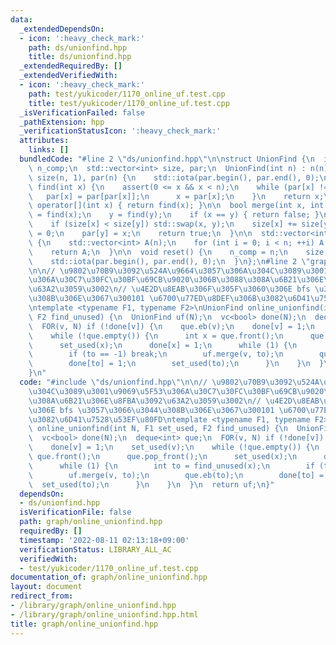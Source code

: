 ```yaml
---
data:
  _extendedDependsOn:
  - icon: ':heavy_check_mark:'
    path: ds/unionfind.hpp
    title: ds/unionfind.hpp
  _extendedRequiredBy: []
  _extendedVerifiedWith:
  - icon: ':heavy_check_mark:'
    path: test/yukicoder/1170_online_uf.test.cpp
    title: test/yukicoder/1170_online_uf.test.cpp
  _isVerificationFailed: false
  _pathExtension: hpp
  _verificationStatusIcon: ':heavy_check_mark:'
  attributes:
    links: []
  bundledCode: "#line 2 \"ds/unionfind.hpp\"\n\nstruct UnionFind {\n  int n;\n  int\
    \ n_comp;\n  std::vector<int> size, par;\n  UnionFind(int n) : n(n), n_comp(n),\
    \ size(n, 1), par(n) {\n    std::iota(par.begin(), par.end(), 0);\n  }\n  int\
    \ find(int x) {\n    assert(0 <= x && x < n);\n    while (par[x] != x) {\n   \
    \   par[x] = par[par[x]];\n      x = par[x];\n    }\n    return x;\n  }\n\n  int\
    \ operator[](int x) { return find(x); }\n\n  bool merge(int x, int y) {\n    x\
    \ = find(x);\n    y = find(y);\n    if (x == y) { return false; }\n    n_comp--;\n\
    \    if (size[x] < size[y]) std::swap(x, y);\n    size[x] += size[y];\n    size[y]\
    \ = 0;\n    par[y] = x;\n    return true;\n  }\n\n  std::vector<int> find_all()\
    \ {\n    std::vector<int> A(n);\n    for (int i = 0; i < n; ++i) A[i] = find(i);\n\
    \    return A;\n  }\n\n  void reset() {\n    n_comp = n;\n    size.assign(n, 1);\n\
    \    std::iota(par.begin(), par.end(), 0);\n  }\n};\n#line 2 \"graph/online_unionfind.hpp\"\
    \n\n// \u9802\u70B9\u3092\u524A\u9664\u3057\u306A\u304C\u3089\u3001\u9069\u5F53\
    \u306A\u30C7\u30FC\u30BF\u69CB\u9020\u306B\u3088\u308A\u6B21\u306E\u8FBA\u3092\
    \u63A2\u3059\u3002\n// \u4E2D\u8EAB\u306F\u305F\u3060\u306E bfs \u3057\u3066\u3044\
    \u308B\u306E\u3067\u300101 \u6700\u77ED\u8DEF\u306B\u3082\u6D41\u7528\u53EF\u80FD\
    \ntemplate <typename F1, typename F2>\nUnionFind online_unionfind(int N, F1 set_used,\
    \ F2 find_unused) {\n  UnionFind uf(N);\n  vc<bool> done(N);\n  deque<int> que;\n\
    \  FOR(v, N) if (!done[v]) {\n    que.eb(v);\n    done[v] = 1;\n    set_used(v);\n\
    \    while (!que.empty()) {\n      int x = que.front();\n      que.pop_front();\n\
    \      set_used(x);\n      done[x] = 1;\n      while (1) {\n        int to = find_unused(x);\n\
    \        if (to == -1) break;\n        uf.merge(v, to);\n        que.eb(to);\n\
    \        done[to] = 1;\n        set_used(to);\n      }\n    }\n  }\n  return uf;\n\
    }\n"
  code: "#include \"ds/unionfind.hpp\"\n\n// \u9802\u70B9\u3092\u524A\u9664\u3057\u306A\
    \u304C\u3089\u3001\u9069\u5F53\u306A\u30C7\u30FC\u30BF\u69CB\u9020\u306B\u3088\
    \u308A\u6B21\u306E\u8FBA\u3092\u63A2\u3059\u3002\n// \u4E2D\u8EAB\u306F\u305F\u3060\
    \u306E bfs \u3057\u3066\u3044\u308B\u306E\u3067\u300101 \u6700\u77ED\u8DEF\u306B\
    \u3082\u6D41\u7528\u53EF\u80FD\ntemplate <typename F1, typename F2>\nUnionFind\
    \ online_unionfind(int N, F1 set_used, F2 find_unused) {\n  UnionFind uf(N);\n\
    \  vc<bool> done(N);\n  deque<int> que;\n  FOR(v, N) if (!done[v]) {\n    que.eb(v);\n\
    \    done[v] = 1;\n    set_used(v);\n    while (!que.empty()) {\n      int x =\
    \ que.front();\n      que.pop_front();\n      set_used(x);\n      done[x] = 1;\n\
    \      while (1) {\n        int to = find_unused(x);\n        if (to == -1) break;\n\
    \        uf.merge(v, to);\n        que.eb(to);\n        done[to] = 1;\n      \
    \  set_used(to);\n      }\n    }\n  }\n  return uf;\n}"
  dependsOn:
  - ds/unionfind.hpp
  isVerificationFile: false
  path: graph/online_unionfind.hpp
  requiredBy: []
  timestamp: '2022-08-11 02:13:18+09:00'
  verificationStatus: LIBRARY_ALL_AC
  verifiedWith:
  - test/yukicoder/1170_online_uf.test.cpp
documentation_of: graph/online_unionfind.hpp
layout: document
redirect_from:
- /library/graph/online_unionfind.hpp
- /library/graph/online_unionfind.hpp.html
title: graph/online_unionfind.hpp
---
```

